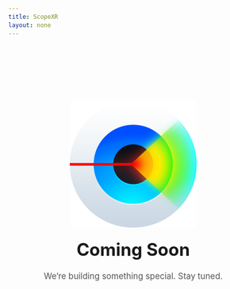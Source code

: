 ```yaml
---
title: ScopeXR
layout: none
---
```


<div style="padding-top:100px; text-align:center; font-family: -apple-system, BlinkMacSystemFont, 'Segoe UI', Helvetica, Arial, sans-serif;">

  <img src="/assets/app-icon.png" 
       alt="ScopeXR app icon" 
       width="256" height="256" />

  <h1 style="margin-top:20px; font-size:2.5em;">Coming Soon</h1>

  <p style="font-size:1.2em; color:#555;">
    We’re building something special. Stay tuned.
  </p>

</div>